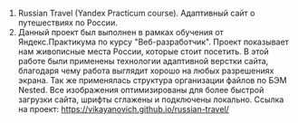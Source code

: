 1. Russian Travel (Yandex Practicum course). Адаптивный сайт о путешествиях по России.
2. Данный проект был выполнен в рамках обучения от Яндекс.Практикума по курсу "Веб-разработчик". Проект показывает нам живописные места России, которые стоит посетить. В этой работе были применены технологии адаптивной верстки сайта, благодаря чему работа выглядит хорошо на любых разрешениях экрана. Так же применялась структура организации файлов по БЭМ Nested. Все изображения оптимизированы для более быстрой загрузки сайта, шрифты сглажены и подключены локально. Ссылка на проект: https://vikayanovich.github.io/russian-travel/
